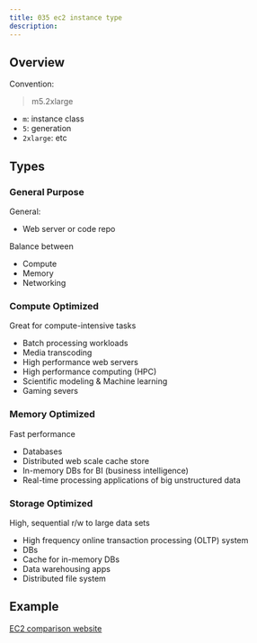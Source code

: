 ```yaml
---
title: 035 ec2 instance type
description:
---
```


## Overview
Convention:
> m5.2xlarge
- `m`: instance class
- `5`: generation
- `2xlarge`: etc

## Types
### General Purpose
General:
- Web server or code repo

Balance between
- Compute
- Memory
- Networking

### Compute Optimized
Great for compute-intensive tasks
- Batch processing workloads
- Media transcoding
- High performance web servers
- High performance computing (HPC)
- Scientific modeling & Machine learning
- Gaming severs

### Memory Optimized
Fast performance
- Databases
- Distributed web scale cache store
- In-memory DBs for BI (business intelligence)
- Real-time processing applications of big unstructured data

### Storage Optimized
High, sequential r/w to large data sets
- High frequency online transaction processing (OLTP) system
- DBs
- Cache for in-memory DBs
- Data warehousing apps
- Distributed file system

## Example
[EC2 comparison website](https://instances.vantage.sh/)
